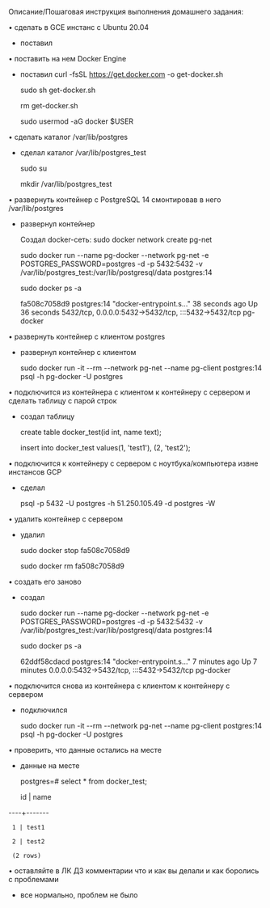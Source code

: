 Описание/Пошаговая инструкция выполнения домашнего задания:

• сделать в GCE инстанс с Ubuntu 20.04
  + поставил

• поставить на нем Docker Engine
  + поставил
    curl -fsSL https://get.docker.com -o get-docker.sh

    sudo sh get-docker.sh

    rm get-docker.sh

    sudo usermod -aG docker $USER

• сделать каталог /var/lib/postgres
  + сделал каталог /var/lib/postgres_test

    sudo su

    mkdir /var/lib/postgres_test

• развернуть контейнер с PostgreSQL 14 смонтировав в него /var/lib/postgres
  + развернул контейнер

    Создал docker-сеть: sudo docker network create pg-net

    sudo docker run --name pg-docker --network pg-net -e POSTGRES_PASSWORD=postgres -d -p 5432:5432  -v /var/lib/postgres_test:/var/lib/postgresql/data postgres:14

    sudo docker ps -a

    fa508c7058d9   postgres:14   "docker-entrypoint.s…"   38 seconds ago   Up 36 seconds   5432/tcp, 0.0.0.0:5432->5432/tcp, :::5432->5432/tcp   pg-docker

• развернуть контейнер с клиентом postgres
  + развернул контейнер с клиентом

    sudo docker run -it --rm --network pg-net --name pg-client postgres:14 psql -h pg-docker -U postgres

• подключится из контейнера с клиентом к контейнеру с сервером и сделать
таблицу с парой строк
   + создал таблицу

     create table docker_test(id int, name text);

     insert into docker_test values(1, 'test1'), (2, 'test2');

• подключится к контейнеру с сервером с ноутбука/компьютера извне инстансов GCP
  + сделал

    psql -p 5432 -U postgres -h 51.250.105.49 -d postgres -W

• удалить контейнер с сервером
  + удалил

    sudo docker stop fa508c7058d9

    sudo docker rm fa508c7058d9

• создать его заново
  + создал

    sudo docker run --name pg-docker --network pg-net -e POSTGRES_PASSWORD=postgres -d -p 5432:5432  -v /var/lib/postgres_test:/var/lib/postgresql/data postgres:14

    sudo docker ps -a

    62ddf58cdacd   postgres:14   "docker-entrypoint.s…"   7 minutes ago   Up 7 minutes   0.0.0.0:5432->5432/tcp, :::5432->5432/tcp   pg-docker

• подключится снова из контейнера с клиентом к контейнеру с сервером
  + подключился

    sudo docker run -it --rm --network pg-net --name pg-client postgres:14 psql -h pg-docker -U postgres

• проверить, что данные остались на месте
  + данные на месте

    postgres=# select * from docker_test;

    id | name

   ----+-------

     1 | test1

     2 | test2

     (2 rows)


• оставляйте в ЛК ДЗ комментарии что и как вы делали и как боролись с проблемами
  + все нормально, проблем не было
